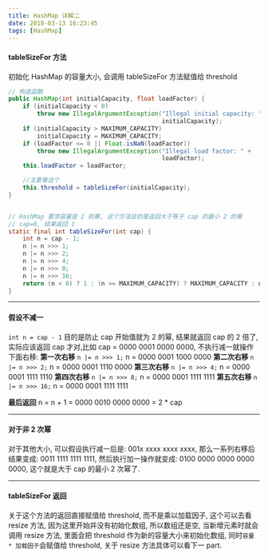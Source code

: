```yaml
---
title: HashMap 详解二
date: 2018-03-13 16:23:45
tags: [HashMap]
---
```


#### tableSizeFor 方法
初始化 HashMap 的容量大小, 会调用 tableSizeFor 方法赋值给 threshold
```java
// 构造函数
public HashMap(int initialCapacity, float loadFactor) {
    if (initialCapacity < 0)
        throw new IllegalArgumentException("Illegal initial capacity: " +
                                           initialCapacity);
    if (initialCapacity > MAXIMUM_CAPACITY)
        initialCapacity = MAXIMUM_CAPACITY;
    if (loadFactor <= 0 || Float.isNaN(loadFactor))
        throw new IllegalArgumentException("Illegal load factor: " +
                                           loadFactor);
    this.loadFactor = loadFactor;

    //主要看这个
    this.threshold = tableSizeFor(initialCapacity);
}


// HashMap 要求容量是 2 的幂, 这个方法目的是返回大于等于 cap 的最小 2 的幂
// cap=0, 结果返回 1
static final int tableSizeFor(int cap) {
    int n = cap - 1;
    n |= n >>> 1;
    n |= n >>> 2;
    n |= n >>> 4;
    n |= n >>> 8;
    n |= n >>> 16;
    return (n < 0) ? 1 : (n >= MAXIMUM_CAPACITY) ? MAXIMUM_CAPACITY : n + 1;
}
```

---
#### 假设不减一
`int n = cap - 1` 目的是防止 cap 开始值就为 2 的幂, 结果就返回 cap 的 2 倍了, 实际应该返回 cap 才对,比如 cap = 0000 0001 0000 0000, 不执行减一就操作下面右移:
**第一次右移**
`n |= n >>> 1;`
n = 0000 0001 1000 0000
**第二次右移**
`n |= n >>> 2;`
n = 0000 0001 1110 0000
**第三次右移**
`n |= n >>> 4;`
n = 0000 0001 1111 1110
**第四次右移**
`n |= n >>> 8;`
n = 0000 0001 1111 1111
**第五次右移**
`n |= n >>> 16;`
n = 0000 0001 1111 1111

**最后返回**
n = n + 1 = 0000 0010 0000 0000 = 2 * cap

---
#### 对于非 2 次幂
对于其他大小, 可以假设执行减一后是: 001x xxxx xxxx xxxx, 那么一系列右移后结果变成: 0011 1111 1111 1111, 然后执行加一操作就变成: 0100 0000 0000 0000 0000, 这个就是大于 cap 的最小 2 次幂了.

---
#### tableSizeFor 返回
关于这个方法的返回直接赋值给 threshold, 而不是乘以加载因子, 这个可以去看 resize 方法, 因为这里开始并没有初始化数组, 所以数组还是空, 当新增元素时就会调用 resize 方法, 里面会把 threshold 作为新的容量大小来初始化数组, 同时`容量 * 加载因子`会赋值给 threshold, 关于 resize 方法具体可以看下一 part.